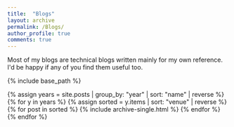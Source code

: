 ```yaml
---
title:  "Blogs"
layout: archive
permalink: /Blogs/
author_profile: true
comments: true
---
```


Most of my blogs are technical blogs written mainly for my own reference. I'd be happy if any of you find them useful too.

{% include base_path %}

<table style="border: 0; border-collapse: separate; border-spacing: 0 25px;">
  {% assign years = site.posts | group_by: "year" | sort: "name" | reverse %}
  {% for y in years %}
    {% assign sorted = y.items | sort: "venue" | reverse %}
    {% for post in sorted %}
      {% include archive-single.html %}
    {% endfor %}
  {% endfor %}
</table>